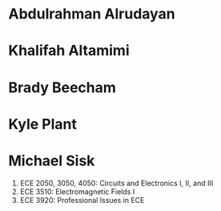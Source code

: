# Abdulrahman Alrudayan


# Khalifah Altamimi


# Brady Beecham


# Kyle Plant


# Michael Sisk
1.	ECE 2050, 3050, 4050: Circuits and Electronics I, II, and III
2.	ECE 3510: Electromagnetic Fields I
3.	ECE 3920: Professional Issues in ECE
